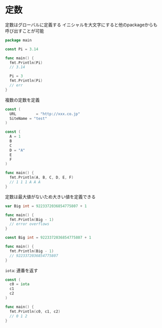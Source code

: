 # 定数
定数はグローバルに定義する
イニシャルを大文字にすると他のpackageからも呼び出すことが可能

```go
package main

const Pi = 3.14

func main() {
  fmt.Println(Pi)
  // 3.14

  Pi = 3
  fmt.Println(Pi)
  // err
}
```

複数の定数を定義
```go
const (
  URL         = "http://xxx.co.jp"
  SiteName = "test"
)
```

```go
const (
  A = 1
  B
  C
  D = "A"
  E
  F
)

func main() {
  fmt.Println(A, B, C, D, E, F)
  // 1 1 1 A A A
}
```

定数は最大値がないため大きい値を定義できる

```go
var Big int = 9223372036854775807 + 1

func main() {
  fmt.Println(Big - 1)
  // error overflows
}
```

```go
const Big int = 9223372036854775807 + 1

func main() {
  fmt.Println(Big - 1)
  // 9223372036854775807
}
```

`iota`: 連番を返す

```go
const (
  c0 = iota
  c1
  c2
)

func main() {
  fmt.Println(c0, c1, c2)
  // 0 1 2
}
```
















